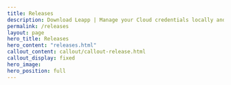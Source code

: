 ```yaml
---
title: Releases
description: Download Leapp | Manage your Cloud credentials locally and improve your workflow with the only open-source desktop app you’ll ever need.
permalink: /releases
layout: page
hero_title: Releases
hero_content: "releases.html"
callout_content: callout/callout-release.html
callout_display: fixed
hero_image: 
hero_position: full
---
```


